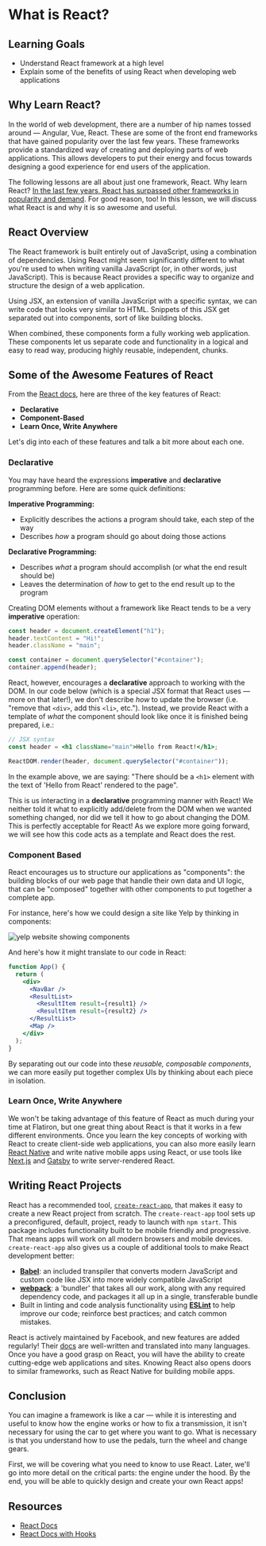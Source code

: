 # What is React?

## Learning Goals

- Understand React framework at a high level
- Explain some of the benefits of using React when developing web applications

## Why Learn React?

In the world of web development, there are a number of hip names tossed around
&mdash; Angular, Vue, React. These are some of the front end frameworks that
have gained popularity over the last few years. These frameworks provide a
standardized way of creating and deploying parts of web applications. This
allows developers to put their energy and focus towards designing a good
experience for end users of the application.

The following lessons are all about just one framework, React. Why learn React?
[In the last few years, React has surpassed other frameworks in popularity and
demand](https://gist.github.com/tkrotoff/b1caa4c3a185629299ec234d2314e190). For
good reason, too! In this lesson, we will discuss what React is and why it is so
awesome and useful.

## React Overview

The React framework is built entirely out of JavaScript, using a combination of
dependencies. Using React might seem significantly different to what you're used
to when writing vanilla JavaScript (or, in other words, just JavaScript). This
is because React provides a specific way to organize and structure the design of
a web application.

Using JSX, an extension of vanilla JavaScript with a specific syntax, we can
write code that looks very similar to HTML. Snippets of this JSX get separated
out into components, sort of like building blocks.

When combined, these components form a fully working web application. These
components let us separate code and functionality in a logical and easy to read
way, producing highly reusable, independent, chunks.

## Some of the Awesome Features of React

From the [React docs][], here are three of the key features of React:

- **Declarative**
- **Component-Based**
- **Learn Once, Write Anywhere**

Let's dig into each of these features and talk a bit more about each one.

### Declarative

You may have heard the expressions **imperative** and **declarative**
programming before. Here are some quick definitions:

**Imperative Programming:**

- Explicitly describes the actions a program should take, each step of the way
- Describes _how_ a program should go about doing those actions

**Declarative Programming:**

- Describes _what_ a program should accomplish (or what the end result should
  be)
- Leaves the determination of _how_ to get to the end result up to the program

Creating DOM elements without a framework like React tends to be a very
**imperative** operation:

```js
const header = document.createElement("h1");
header.textContent = "Hi!";
header.className = "main";

const container = document.querySelector("#container");
container.append(header);
```

React, however, encourages a **declarative** approach to working with the DOM.
In our code below (which is a special JSX format that React uses &mdash; more on
that later!), we don't describe _how_ to update the browser (i.e. "remove that
`<div>`, add this `<li>`, etc."). Instead, we provide React with a template of
_what_ the component should look like once it is finished being prepared, i.e.:

```jsx
// JSX syntax
const header = <h1 className="main">Hello from React!</h1>;

ReactDOM.render(header, document.querySelector("#container"));
```

In the example above, we are saying: "There should be a `<h1>` element with the
text of 'Hello from React' rendered to the page".

This is us interacting in a **declarative** programming manner with React! We
neither told it what to explicitly add/delete from the DOM when we wanted
something changed, nor did we tell it how to go about changing the DOM. This is
perfectly acceptable for React! As we explore more going forward, we will see
how this code acts as a template and React does the rest.

### Component Based

React encourages us to structure our applications as "components": the building
blocks of our web page that handle their own data and UI logic, that can be
"composed" together with other components to put together a complete app.

For instance, here's how we could design a site like Yelp by thinking in
components:

![yelp website showing components](https://curriculum-content.s3.amazonaws.com/react/yelp-components.png)

And here's how it might translate to our code in React:

```jsx
function App() {
  return (
    <div>
      <NavBar />
      <ResultList>
        <ResultItem result={result1} />
        <ResultItem result={result2} />
      </ResultList>
      <Map />
    </div>
  );
}
```

By separating out our code into these _reusable, composable components_, we can
more easily put together complex UIs by thinking about each piece in isolation.

### Learn Once, Write Anywhere

We won't be taking advantage of this feature of React as much during your time
at Flatiron, but one great thing about React is that it works in a few different
environments. Once you learn the key concepts of working with React to create
client-side web applications, you can also more easily learn
[React Native][react native] and write native mobile apps using React, or use
tools like [Next.js][next-js] and [Gatsby][gatsby-js] to write server-rendered
React.

## Writing React Projects

React has a recommended tool, [`create-react-app`][create-react-app], that makes
it easy to create a new React project from scratch. The `create-react-app` tool
sets up a preconfigured, default, project, ready to launch with `npm start`.
This package includes functionality built to be mobile friendly and progressive.
That means apps will work on all modern browsers and mobile devices.
`create-react-app` also gives us a couple of additional tools to make React
development better:

- [**Babel**][babel]: an included transpiler that converts modern JavaScript and
  custom code like JSX into more widely compatible JavaScript
- [**webpack**][webpack]: a 'bundler' that takes all our work, along with any
  required dependency code, and packages it all up in a single, transferable
  bundle
- Built in linting and code analysis functionality using [**ESLint**][eslint] to
  help improve our code; reinforce best practices; and catch common mistakes.

React is actively maintained by Facebook, and new features are added regularly!
Their [docs](https://reactjs.org/) are well-written and translated into many
languages. Once you have a good grasp on React, you will have the ability to
create cutting-edge web applications and sites. Knowing React also opens doors
to similar frameworks, such as React Native for building mobile apps.

## Conclusion

You can imagine a framework is like a car &mdash; while it is interesting and
useful to know how the engine works or how to fix a transmission, it isn't
necessary for using the car to get where you want to go. What is necessary is
that you understand how to use the pedals, turn the wheel and change gears.

First, we will be covering what you need to know to use React. Later, we'll go
into more detail on the critical parts: the engine under the hood. By the end,
you will be able to quickly design and create your own React apps!

## Resources

- [React Docs][]
- [React Docs with Hooks](https://reactwithhooks.netlify.app/)

[react docs]: https://reactjs.org/
[react native]: https://reactnative.dev/
[gatsby-js]: https://www.gatsbyjs.com/docs/
[next-js]: https://nextjs.org/
[create-react-app]: https://create-react-app.dev/
[babel]: https://babeljs.io/
[webpack]: https://webpack.js.org/
[eslint]: https://eslint.org/
